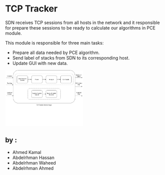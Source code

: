 # TCP Tracker

SDN receives TCP sessions from all hosts in the network and it responsible for prepare these sessions to be ready to calculate our algorithms in PCE module.

This module is responsible for three main tasks:
* Prepare all data needed by PCE algorithm.
* Send label of stacks from SDN to its corresponding host.
* Update GUI with new data.

<img src="https://raw.githubusercontent.com/Conges/TCP-Tracker/master/images/module-design.png" alt="Drawing" style="width: 250px;"/>

## by : 
* Ahmed Kamal
* Abdelrhman Hassan
* Abdelrhman Waheed
* Abdelrhman Ahmed

